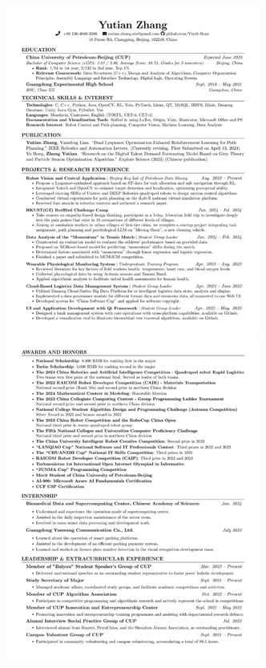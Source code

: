 ![image](https://github.com/Ytydt-Reuz/Ytydt-Reuz.github.io/blob/master/images/CV1.jpg)
![image](https://github.com/Ytydt-Reuz/Ytydt-Reuz.github.io/blob/master/images/CV2.jpg)

